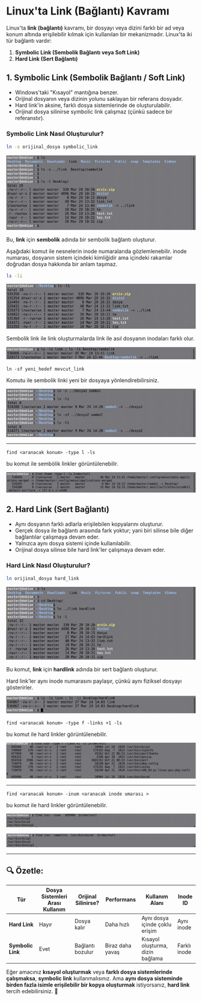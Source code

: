 # Linux'ta Link (Bağlantı) Kavramı

Linux'ta **link (bağlantı)** kavramı, bir dosyayı veya dizini farklı bir ad veya konum altında erişilebilir kılmak için kullanılan bir mekanizmadır. Linux'ta iki tür bağlantı vardır:

1. **Symbolic Link (Sembolik Bağlantı veya Soft Link)**  
2. **Hard Link (Sert Bağlantı)** 

##  1. Symbolic Link (Sembolik Bağlantı / Soft Link)
- Windows'taki "Kısayol" mantığına benzer.  
- Orijinal dosyanın veya dizinin yolunu saklayan bir referans dosyadır.  
- Hard link'in aksine, farklı dosya sistemlerinde de oluşturulabilir.  
- Orijinal dosya silinirse symbolic link çalışmaz (çünkü sadece bir referanstır).  

### **Symbolic Link Nasıl Oluşturulur?**  
```bash
ln -s orijinal_dosya symbolic_link
```

![alt text](Resimler/r1.png)

Bu, **link** için **sembolik** adında bir sembolik bağlantı oluşturur.

Aşağıdaki komut ile nesnelerin inode numaralarıda gözlemlenebilir. inode numarası, dosyanın sistem içindeki kimliğidir ama içindeki rakamlar doğrudan dosya hakkında bir anlam taşımaz.

```bash
ls -li
```

![alt text](Resimler/r2.png)

Sembolik link ile link oluşturmalarda link ile asıl dosyanın inodaları farklı olur.

![alt text](Resimler/r3.png)

```
ln -sf yeni_hedef mevcut_link
```
Komutu ile sembolik linki yeni bir dosyaya yönlendirebilirsiniz.

![alt text](Resimler/r6.png)

---

```
find <aranacak konum> -type l -ls 
```
bu komut ile sembölik linkler görüntülenebilir.

![alt text](Resimler/r7.png)

## 2. Hard Link (Sert Bağlantı)
- Aynı dosyanın farklı adlarla erişilebilen kopyalarını oluşturur.  
- Gerçek dosya ile bağlantı arasında fark yoktur; yani biri silinse bile diğer bağlantılar çalışmaya devam eder.  
- Yalnızca aynı dosya sistemi içinde kullanılabilir.  
- Orijinal dosya silinse bile hard link'ler çalışmaya devam eder. 

### **Hard Link Nasıl Oluşturulur?**  
```bash
ln orijinal_dosya hard_link
```
![alt text](Resimler/r4.png)


Bu komut, **link** için **hardlink** adında bir sert bağlantı oluşturur.  

Hard link’ler aynı inode numarasını paylaşır, çünkü aynı fiziksel dosyayı gösterirler.

![alt text](Resimler/r5.png)


```
find <aranacak konum> -type f -links +1 -ls 
```
bu komut ile hard linkler görüntülenebilir.

![alt text](Resimler/r8.png)

---

```
find <aranacak konum> -inum <aranacak inode umarası >
```
bu komut ile hard linkler görüntülenebilir.

![alt text](Resimler/r9.png)

![alt text](Resimler/r10.png)

---

## 🔍 Özetle:
| Tür | Dosya Sistemleri Arası Kullanım | Orijinal Silinirse? | Performans | Kullanım Alanı | Inode ID |
|------|-----------------|-----------------|------------|--------------|-----------|
| **Hard Link** | Hayır | Dosya kalır | Daha hızlı | Aynı dosya içinde çoklu erişim | Aynı inode |
| **Symbolic Link** | Evet | Bağlantı bozulur | Biraz daha yavaş | Kısayol oluşturma, dizin bağlama | Farklı inode |

Eğer amacınız **kısayol oluşturmak** veya **farklı dosya sistemlerinde çalışmaksa**, **symbolic link** kullanmalısınız. Ama **aynı dosya sisteminde birden fazla isimle erişilebilir bir kopya oluşturmak** istiyorsanız, **hard link** tercih edebilirsiniz. 🚀